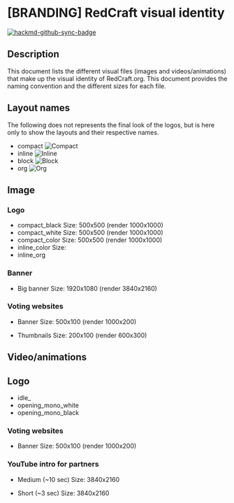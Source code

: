 # [BRANDING] RedCraft visual identity

[![hackmd-github-sync-badge](https://hackmd.io/EzG_rd8eROeJaxVHiLmx1w/badge)](https://hackmd.io/EzG_rd8eROeJaxVHiLmx1w)


## Description

This document lists the different visual files (images and videos/animations) that make up the visual identity of RedCraft.org.
This document provides the naming convention and the different sizes for each file.

## Layout names
The following does not represents the final look of the logos, but is here only to show the layouts and their respective names.
- compact
![Compact](https://i.imgur.com/Z2gABdG.png)
- inline
![Inline](https://i.imgur.com/w6yERTj.png)
- block
![Block](https://i.imgur.com/1k0a89W.png)
- org
![Org](https://i.imgur.com/RI3K52h.png)


## Image

### Logo
- compact_black
Size: 500x500 (render 1000x1000)
- compact_white
Size: 500x500 (render 1000x1000)
- compact_color
Size: 500x500 (render 1000x1000)
- inline_color
Size: 
- inline_org

### Banner
- Big banner
Size: 1920x1080 (render 3840x2160)

### Voting websites
- Banner
Size: 500x100 (render 1000x200)

- Thumbnails
Size: 200x100 (render 600x300)


## Video/animations

## Logo
- idle_
- opening_mono_white
- opening_mono_black

### Voting websites
- Banner
Size: 500x100 (render 1000x200)

### YouTube intro for partners
- Medium (~10 sec)
Size: 3840x2160

- Short (~3 sec)
Size: 3840x2160
